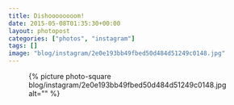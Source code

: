 ```yaml
---
title: Dishoooooooom!
date: 2015-05-08T01:35:30+00:00
layout: photopost
categories: ["photos", "instagram"]
tags: []
image: "blog/instagram/2e0e193bb49fbed50d484d51249c0148.jpg"
---
```


<figure class="photo photo--square">
  {% picture photo-square blog/instagram/2e0e193bb49fbed50d484d51249c0148.jpg alt="" %}
</figure>


